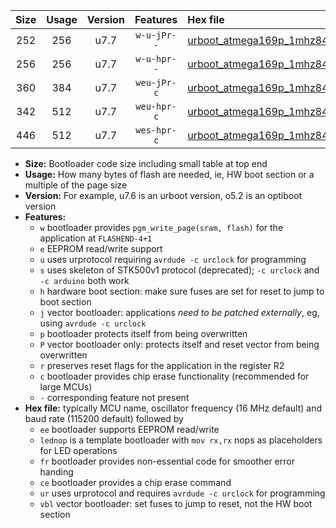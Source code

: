 |Size|Usage|Version|Features|Hex file|
|:-:|:-:|:-:|:-:|:--|
|252|256|u7.7|`w-u-jPr--`|[urboot_atmega169p_1mhz8432_19200bps_lednop_ur_vbl.hex](https://raw.githubusercontent.com/stefanrueger/urboot.hex/main/mcus/atmega169p/fcpu_1mhz8432/19200_bps/urboot_atmega169p_1mhz8432_19200bps_lednop_ur_vbl.hex)|
|256|256|u7.7|`w-u-hpr--`|[urboot_atmega169p_1mhz8432_19200bps_lednop_fr_ur.hex](https://raw.githubusercontent.com/stefanrueger/urboot.hex/main/mcus/atmega169p/fcpu_1mhz8432/19200_bps/urboot_atmega169p_1mhz8432_19200bps_lednop_fr_ur.hex)|
|360|384|u7.7|`weu-jPr-c`|[urboot_atmega169p_1mhz8432_19200bps_ee_lednop_fr_ce_ur_vbl.hex](https://raw.githubusercontent.com/stefanrueger/urboot.hex/main/mcus/atmega169p/fcpu_1mhz8432/19200_bps/urboot_atmega169p_1mhz8432_19200bps_ee_lednop_fr_ce_ur_vbl.hex)|
|342|512|u7.7|`weu-hpr-c`|[urboot_atmega169p_1mhz8432_19200bps_ee_lednop_fr_ce_ur.hex](https://raw.githubusercontent.com/stefanrueger/urboot.hex/main/mcus/atmega169p/fcpu_1mhz8432/19200_bps/urboot_atmega169p_1mhz8432_19200bps_ee_lednop_fr_ce_ur.hex)|
|446|512|u7.7|`wes-hpr-c`|[urboot_atmega169p_1mhz8432_19200bps_ee_lednop_fr_ce.hex](https://raw.githubusercontent.com/stefanrueger/urboot.hex/main/mcus/atmega169p/fcpu_1mhz8432/19200_bps/urboot_atmega169p_1mhz8432_19200bps_ee_lednop_fr_ce.hex)|

- **Size:** Bootloader code size including small table at top end
- **Usage:** How many bytes of flash are needed, ie, HW boot section or a multiple of the page size
- **Version:** For example, u7.6 is an urboot version, o5.2 is an optiboot version
- **Features:**
  + `w` bootloader provides `pgm_write_page(sram, flash)` for the application at `FLASHEND-4+1`
  + `e` EEPROM read/write support
  + `u` uses urprotocol requiring `avrdude -c urclock` for programming
  + `s` uses skeleton of STK500v1 protocol (deprecated); `-c urclock` and `-c arduino` both work
  + `h` hardware boot section: make sure fuses are set for reset to jump to boot section
  + `j` vector bootloader: applications *need to be patched externally*, eg, using `avrdude -c urclock`
  + `p` bootloader protects itself from being overwritten
  + `P` vector bootloader only: protects itself and reset vector from being overwritten
  + `r` preserves reset flags for the application in the register R2
  + `c` bootloader provides chip erase functionality (recommended for large MCUs)
  + `-` corresponding feature not present
- **Hex file:** typically MCU name, oscillator frequency (16 MHz default) and baud rate (115200 default) followed by
  + `ee` bootloader supports EEPROM read/write
  + `lednop` is a template bootloader with `mov rx,rx` nops as placeholders for LED operations
  + `fr` bootloader provides non-essential code for smoother error handing
  + `ce` bootloader provides a chip erase command
  + `ur` uses urprotocol and requires `avrdude -c urclock` for programming
  + `vbl` vector bootloader: set fuses to jump to reset, not the HW boot section
